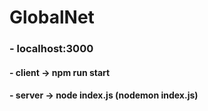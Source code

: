 # GlobalNet

### - localhost:3000

#### - client -> npm run start

#### - server -> node index.js (nodemon index.js)
